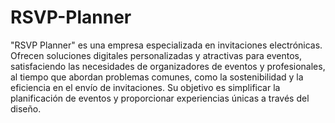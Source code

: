 # RSVP-Planner
"RSVP Planner" es una empresa especializada en invitaciones electrónicas. Ofrecen soluciones digitales personalizadas y atractivas para eventos, satisfaciendo las necesidades de organizadores de eventos y profesionales, al tiempo que abordan problemas comunes, como la sostenibilidad y la eficiencia en el envío de invitaciones. Su objetivo es simplificar la planificación de eventos y proporcionar experiencias únicas a través del diseño.
